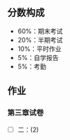 ## 分数构成
* 60%：期末考试
* 20%：半期考试
* 10%：平时作业
* 5%：自学报告
* 5%：考勤
## 作业
### 第三章试卷
- [ ] 二：(2)
<!--stackedit_data:
eyJoaXN0b3J5IjpbMTIxMjA4NzEzMiwtNDI2OTg0OTYyXX0=
-->